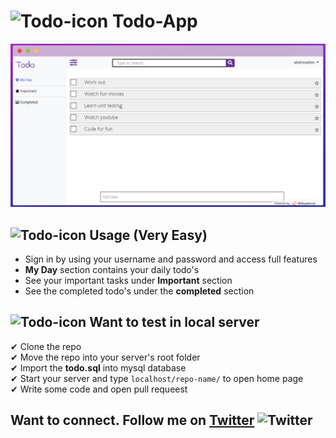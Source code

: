 # ![Todo-icon](https://img.icons8.com/nolan/26/todo-list.png) Todo-App

![Todo-home](public/images/index.png)

## ![Todo-icon](https://img.icons8.com/nolan/26/todo-list.png) Usage (Very Easy)

- Sign in by using your username and password and access full features
- **My Day** section contains your daily todo's
- See your important tasks under **Important** section
- See the completed todo's under the **completed** section

## ![Todo-icon](https://img.icons8.com/nolan/26/todo-list.png) Want to test in local server

✔ Clone the repo\
✔ Move the repo into your server's root folder\
✔ Import the **todo.sql** into mysql database\
✔ Start your server and type `localhost/repo-name/` to open home page\
✔ Write some code and open pull requeest

## Want to connect. Follow me on [Twitter](http://twitter.com/aliahmadcse) ![Twitter](https://img.icons8.com/officexs/15/000000/twitter.png)
